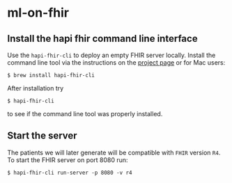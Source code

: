 # ml-on-fhir

## Install the hapi fhir command line interface
Use the `hapi-fhir-cli` to deploy an empty FHIR server locally. Install the command line tool via the instructions on the [project page](http://hapifhir.io/doc_cli.html) or for Mac users:
```
$ brew install hapi-fhir-cli
```
After installation try
```
$ hapi-fhir-cli
```
to see if the command line tool was properly installed. 

## Start the server
The patients we will later generate will be compatible with `FHIR` version `R4`. To start the FHIR server on port 8080 run:
```
$ hapi-fhir-cli run-server -p 8080 -v r4
```
